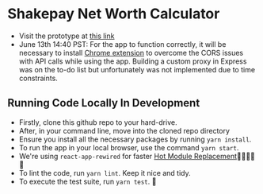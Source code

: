 # Shakepay Net Worth Calculator
* Visit the prototype at [this link](https://shakepay-is-fab.netlify.app)
* June 13th 14:40 PST: For the app to function correctly, it will be necessary to install [Chrome extension](https://chrome.google.com/webstore/detail/moesif-origin-cors-change/digfbfaphojjndkpccljibejjbppifbc) to overcome the CORS issues with API calls while using the app. Building a custom proxy in Express was on the to-do list but unfortunately was not implemented due to time constraints.

## Running Code Locally In Development
* Firstly, clone this github repo to your hard-drive.
* After, in your command line, move into the cloned repo directory
* Ensure you install all the necessary packages by running `yarn install`.
* To run the app in your local browser, use the command `yarn start`. 
* We're using `react-app-rewired` for faster [Hot Module Replacement](https://webpack.js.org/guides/hot-module-replacement/)🚀🚀🚀🚀🚀
* To lint the code, run `yarn lint`. Keep it nice and tidy. 
* To execute the test suite, run `yarn test`. 🤖
